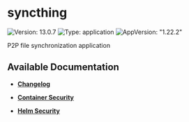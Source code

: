# syncthing

![Version: 13.0.7](https://img.shields.io/badge/Version-13.0.7-informational?style=flat-square) ![Type: application](https://img.shields.io/badge/Type-application-informational?style=flat-square) ![AppVersion: "1.22.2"](https://img.shields.io/badge/AppVersion-"1.22.2"-informational?style=flat-square)

P2P file synchronization application

## Available Documentation

- [**Changelog**](CHANGELOG)

- [**Container Security**](container-security)

- [**Helm Security**](helm-security)

